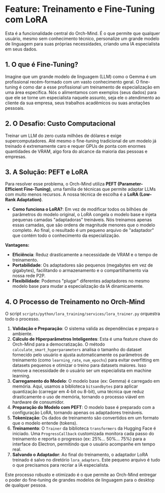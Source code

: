 # Feature: Treinamento e Fine-Tuning com LoRA

Esta é a funcionalidade central do Orch-Mind. É o que permite que qualquer usuário, mesmo sem conhecimento técnico, personalize um grande modelo de linguagem para suas próprias necessidades, criando uma IA especialista em seus dados.

## 1. O que é Fine-Tuning?

Imagine que um grande modelo de linguagem (LLM) como o Gemma é um profissional recém-formado com um vasto conhecimento geral. O fine-tuning é como dar a esse profissional um treinamento de especialização em uma área específica. Nós o alimentamos com exemplos (seus dados) para que ele se torne um especialista naquele assunto, seja ele o atendimento ao cliente da sua empresa, seus trabalhos acadêmicos ou suas anotações pessoais.

## 2. O Desafio: Custo Computacional

Treinar um LLM do zero custa milhões de dólares e exige supercomputadores. Até mesmo o fine-tuning tradicional de um modelo já treinado é extremamente caro e requer GPUs de ponta com enormes quantidades de VRAM, algo fora do alcance da maioria das pessoas e empresas.

## 3. A Solução: PEFT e LoRA

Para resolver esse problema, o Orch-Mind utiliza **PEFT (Parameter-Efficient Fine-Tuning)**, uma família de técnicas que permite adaptar LLMs com muito menos recursos. A nossa técnica de escolha é a **LoRA (Low-Rank Adaptation)**.

- **Como funciona o LoRA?**: Em vez de modificar todos os bilhões de parâmetros do modelo original, o LoRA congela o modelo base e injeta pequenas camadas "adaptadoras" treináveis. Nós treinamos apenas essas camadas, que são ordens de magnitude menores que o modelo completo. Ao final, o resultado é um pequeno arquivo de "adaptador" que contém todo o conhecimento da especialização.

**Vantagens:**
- **Eficiência**: Reduz drasticamente a necessidade de VRAM e o tempo de treinamento.
- **Portabilidade**: Os adaptadores são pequenos (megabytes em vez de gigabytes), facilitando o armazenamento e o compartilhamento via nossa rede P2P.
- **Flexibilidade**: Podemos "plugar" diferentes adaptadores no mesmo modelo base para mudar a especialização da IA dinamicamente.

## 4. O Processo de Treinamento no Orch-Mind

O script `scripts/python/lora_training/services/lora_trainer.py` orquestra todo o processo.

1.  **Validação e Preparação**: O sistema valida as dependências e prepara o ambiente.
2.  **Cálculo de Hiperparâmetros Inteligentes**: Esta é uma feature chave do Orch-Mind para a democratização. O método `calculate_smart_hyperparameters` analisa o tamanho do dataset fornecido pelo usuário e ajusta automaticamente os parâmetros de treinamento (como `learning_rate`, `num_epochs`) para evitar overfitting em datasets pequenos e otimizar o treino para datasets maiores. Isso remove a necessidade de o usuário ser um especialista em machine learning.
3.  **Carregamento do Modelo**: O modelo base (ex: Gemma) é carregado em memória. Aqui, usamos a biblioteca `bitsandbytes` para aplicar quantização (carregar em 4-bit ou 8-bit), uma técnica que reduz drasticamente o uso de memória, tornando o processo viável em hardware de consumidor.
4.  **Preparação do Modelo com PEFT**: O modelo base é preparado com a configuração LoRA, tornando apenas os adaptadores treináveis.
5.  **Tokenização**: Os dados de treinamento são convertidos em um formato que o modelo entende (tokens).
6.  **Treinamento**: O `Trainer` da biblioteca `transformers` da Hugging Face é iniciado. Uma `ProgressCallback` customizada monitora cada passo do treinamento e reporta o progresso (ex: 25%... 50%... 75%) para a interface do Electron, permitindo que o usuário acompanhe em tempo real.
7.  **Salvando o Adaptador**: Ao final do treinamento, o adaptador LoRA treinado é salvo no diretório `lora_adapters`. Este pequeno arquivo é tudo o que precisamos para recriar a IA especialista.

Este processo robusto e otimizado é o que permite ao Orch-Mind entregar o poder do fine-tuning de grandes modelos de linguagem para o desktop de qualquer pessoa.
